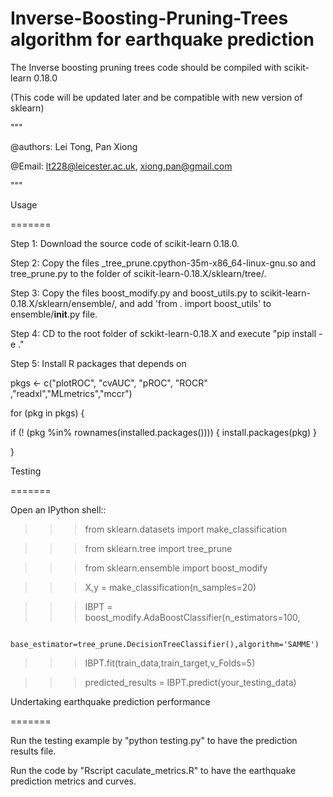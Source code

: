 # Inverse-Boosting-Pruning-Trees algorithm for earthquake prediction 

The Inverse boosting pruning trees code should be compiled with scikit-learn 0.18.0   

(This code will be updated later and be compatible with new version of sklearn) 

""" 

@authors: Lei Tong, Pan Xiong 

@Email: lt228@leicester.ac.uk, xiong.pan@gmail.com 

""" 

 

Usage 

======= 

 

Step 1: Download the source code of scikit-learn 0.18.0. 

 

Step 2: Copy the files _tree_prune.cpython-35m-x86_64-linux-gnu.so and tree_prune.py to the folder of scikit-learn-0.18.X/sklearn/tree/. 

 

Step 3: Copy the files boost_modify.py and boost_utils.py to scikit-learn-0.18.X/sklearn/ensemble/, and add 'from . import boost_utils' to ensemble/__init__.py file. 

 

Step 4: CD to the root folder of sckikt-learn-0.18.X and execute "pip install -e ." 

 

Step 5: Install R packages that depends on 

 

pkgs <- c("plotROC", "cvAUC", "pROC", "ROCR" ,"readxl","MLmetrics","mccr") 

for (pkg in pkgs) { 

  if (! (pkg %in% rownames(installed.packages()))) { install.packages(pkg) } 

} 

 

 

Testing 

======= 

 

Open an IPython shell:: 

 

>>> from sklearn.datasets import make_classification 

>>> from sklearn.tree import tree_prune 

>>> from sklearn.ensemble import boost_modify 

>>> X,y = make_classification(n_samples=20)

>>> IBPT = boost_modify.AdaBoostClassifier(n_estimators=100, 

			       base_estimator=tree_prune.DecisionTreeClassifier(),algorithm='SAMME') 

>>> IBPT.fit(train_data,train_target,v_Folds=5) 

>>> predicted_results = IBPT.predict(your_testing_data) 

 

 

Undertaking earthquake prediction performance  

======= 

Run the testing example by "python testing.py" to have the prediction results file. 

 

Run the code by "Rscript caculate_metrics.R" to have the earthquake prediction metrics and curves. 

 
